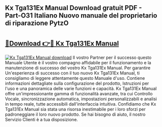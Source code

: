 ## Kx Tga131Ex Manual Download gratuit PDF - Part-O31 Italiano Nuovo manuale del proprietario di riparazione PytzO

# <h2><a href="http://dffmq7.blite.top/?on=Kx+Tga131Ex+Manual">🔗Download 👉🔴 Kx Tga131Ex Manual</a></h2>

[![Kx Tga131Ex Manual download](https://i.imgur.com/lujVjoI.png)](http://dffmq7.blite.top/?on=Kx+Tga131Ex+Manual)
Il vostro Partner per il successo questo Manuale Utente è il vostro compagno affidabile per il funzionamento e la manutenzione di successo del vostro Kx Tga131Ex Manual. Per garantire Un'esperienza di successo con il tuo nuovo Kx Tga131Ex Manual, ti consigliamo di leggere attentamente questo Manuale d'uso. Contiene informazioni dettagliate sulla configurazione del prodotto, Istruzioni per l'uso e una panoramica delle varie funzioni e capacità. Kx Tga131Ex Manual offre un'impressionante gamma di funzionalità avanzate, tra cui Controllo Vocale, sincronizzazione automatica, impostazioni personalizzabili e analisi in tempo reale, tutte accessibili dall'interfaccia intuitiva. Confidiamo che Kx Tga131Ex Manual sia stata una risorsa inestimabile per i loro sforzi per padroneggiare il loro nuovo prodotto. Se hai bisogno di aiuto, il nostro Servizio Clienti è a tua disposizione.
